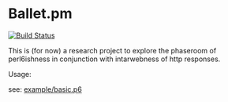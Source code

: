 # Ballet.pm
[![Build Status](https://travis-ci.org/gfldex/perl6-ballet.svg?branch=master)](https://travis-ci.org/gfldex/perl6-ballet)

This is (for now) a research project to explore the phaseroom of perl6ishness in conjunction with intarwebness of http responses.

Usage:

see: [example/basic.p6](http://github.com/gfldex/perl6-ballet/blob/master/examples/basic.p6)

```
```


